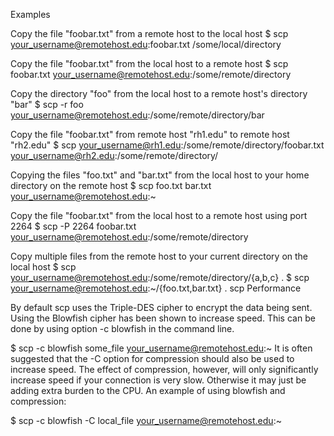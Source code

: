 Examples

Copy the file "foobar.txt" from a remote host to the local host
$ scp your_username@remotehost.edu:foobar.txt /some/local/directory

Copy the file "foobar.txt" from the local host to a remote host
$ scp foobar.txt your_username@remotehost.edu:/some/remote/directory

Copy the directory "foo" from the local host to a remote host's directory "bar"
$ scp -r foo your_username@remotehost.edu:/some/remote/directory/bar

Copy the file "foobar.txt" from remote host "rh1.edu" to remote host "rh2.edu"
$ scp your_username@rh1.edu:/some/remote/directory/foobar.txt \
your_username@rh2.edu:/some/remote/directory/

Copying the files "foo.txt" and "bar.txt" from the local host to your home directory on the remote host
$ scp foo.txt bar.txt your_username@remotehost.edu:~

Copy the file "foobar.txt" from the local host to a remote host using port 2264
$ scp -P 2264 foobar.txt your_username@remotehost.edu:/some/remote/directory

Copy multiple files from the remote host to your current directory on the local host
$ scp your_username@remotehost.edu:/some/remote/directory/\{a,b,c\} .
$ scp your_username@remotehost.edu:~/\{foo.txt,bar.txt\} .
scp Performance

By default scp uses the Triple-DES cipher to encrypt the data being sent. Using the Blowfish cipher has been shown to increase speed. This can be done by using option -c blowfish in the command line.

$ scp -c blowfish some_file your_username@remotehost.edu:~
It is often suggested that the -C option for compression should also be used to increase speed. The effect of compression, however, will only significantly increase speed if your connection is very slow. Otherwise it may just be adding extra burden to the CPU. An example of using blowfish and compression:

$ scp -c blowfish -C local_file your_username@remotehost.edu:~
